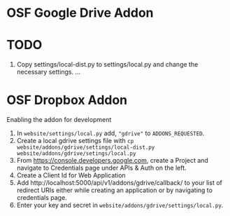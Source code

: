 # OSF Google Drive Addon

# TODO


1. Copy settings/local-dist.py to settings/local.py and change the necessary settings.
...



# OSF Dropbox Addon

Enabling the addon for development

1. In `website/settings/local.py` add, `"gdrive"` to `ADDONS_REQUESTED`.
2. Create a local gdrive settings file with `cp website/addons/gdrive/settings/local-dist.py website/addons/gdrive/setings/local.py`
3. From https://console.developers.google.com, create a Project and navigate to Credentials page under APIs & Auth on the left.
4. Create a Client Id for Web Application
5. Add http://localhost:5000/api/v1/addons/gdrive/callback/ to your list of redirect URIs either while creating an application or by navigating to credentials page.
4. Enter your key and secret in `website/addons/gdrive/settings/local.py`. 
